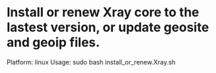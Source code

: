 # Install or renew Xray core to the lastest version, or update geosite and geoip files. 
Platform: linux
Usage:
  sudo bash install_or_renew.Xray.sh
